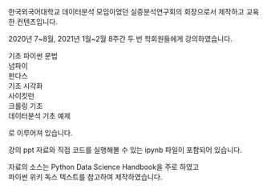 한국외국어대학교 데이터분석 모임이었던 실증분석연구회의 회장으로서
제작하고 교육한 컨텐츠입니다.

2020년 7~8월, 2021년 1월~2월 8주간 두 번 학회원들에게 강의하였습니다.  

기초 파이썬 문법  
넘파이  
판다스  
기초 시각화  
사이킷런  
크롤링 기초  
데이터분석 기초 예제  

로 이루어져 있습니다.

강의 ppt 자료와 직접 코드를 실행해볼 수 있는 ipynb 파일이 포함되어 있습니다.

자료의 소스는 Python Data Science Handbook을 주로 하였고  
파이썬 위키 독스 텍스트를 참고하여 제작하였습니다.

